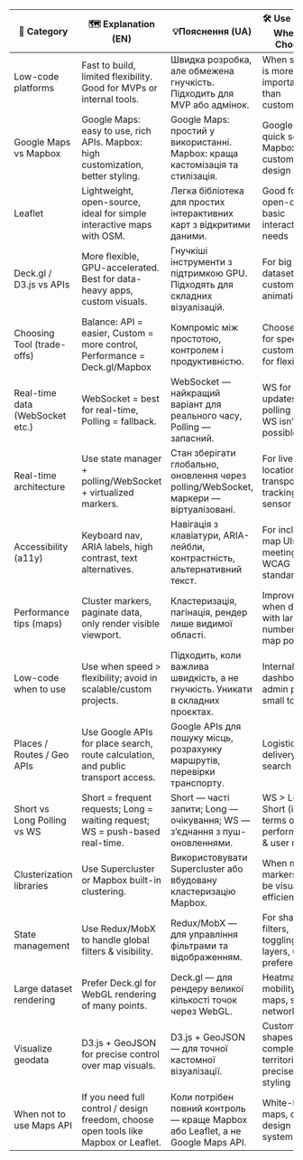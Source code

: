 |  🧩 Category                         |  🗺️  Explanation (EN)                                                                                  | 💡Пояснення (UA)                                                                                   | 🛠️ Use Case / When to Choose                                 |
|----------------------------------|---------------------------------------------------------------------------------------------------|--------------------------------------------------------------------------------------------------|------------------------------------------------------------|
| Low-code platforms            | Fast to build, limited flexibility. Good for MVPs or internal tools.                             | Швидка розробка, але обмежена гнучкість. Підходить для MVP або адмінок.                         | When speed is more important than customization            |
| Google Maps vs Mapbox           | Google Maps: easy to use, rich APIs. Mapbox: high customization, better styling.                | Google Maps: простий у використанні. Mapbox: краща кастомізація та стилізація.                  | Google for quick setup, Mapbox for custom design needs     |
| Leaflet                         | Lightweight, open-source, ideal for simple interactive maps with OSM.                           | Легка бібліотека для простих інтерактивних карт з відкритими даними.                           | Good for open-data or basic interactive needs              |
| Deck.gl / D3.js vs APIs         | More flexible, GPU-accelerated. Best for data-heavy apps, custom visuals.                      | Гнучкіші інструменти з підтримкою GPU. Підходять для складних візуалізацій.                     | For big datasets and custom animations                     |
| Choosing Tool (trade-offs)      | Balance: API = easier, Custom = more control, Performance = Deck.gl/Mapbox                      | Компроміс між простотою, контролем і продуктивністю.                                            | Choose API for speed, custom libs for flexibility          |
| Real-time data (WebSocket etc.) | WebSocket = best for real-time, Polling = fallback.                                              | WebSocket — найкращий варіант для реального часу, Polling — запасний.                         | WS for push updates, polling when WS isn’t possible        |
| Real-time architecture          | Use state manager + polling/WebSocket + virtualized markers.                                    | Стан зберігати глобально, оновлення через polling/WebSocket, маркери — віртуалізовані.         | For live location, transport tracking, or sensor data      |
| Accessibility (a11y)            | Keyboard nav, ARIA labels, high contrast, text alternatives.                                     | Навігація з клавіатури, ARIA-лейбли, контрастність, альтернативний текст.                      | For inclusive map UIs, meeting WCAG standards              |
| Performance tips (maps)         | Cluster markers, paginate data, only render visible viewport.                                   | Кластеризація, пагінація, рендер лише видимої області.                                          | Improve UX when dealing with large number of map points    |
| Low-code when to use            | Use when speed > flexibility; avoid in scalable/custom projects.                                | Підходить, коли важлива швидкість, а не гнучкість. Уникати в складних проєктах.                | Internal dashboards, admin panels, small tools             |
| Places / Routes / Geo APIs      | Use Google APIs for place search, route calculation, and public transport access.               | Google APIs для пошуку місць, розрахунку маршрутів, перевірки транспорту.                      | Logistics, delivery, map search apps                       |
| Short vs Long Polling vs WS     | Short = frequent requests; Long = waiting request; WS = push-based real-time.                   | Short — часті запити; Long — очікування; WS — з’єднання з пуш-оновленнями.                     | WS > Long > Short (in terms of performance & user needs)   |
| Clusterization libraries        | Use Supercluster or Mapbox built-in clustering.                                                  | Використовувати Supercluster або вбудовану кластеризацію Mapbox.                                | When many markers must be visualized efficiently            |
| State management                | Use Redux/MobX to handle global filters & visibility.                                            | Redux/MobX — для управління фільтрами та відображенням.                                         | For shared filters, toggling layers, user preferences      |
| Large dataset rendering         | Prefer Deck.gl for WebGL rendering of many points.                                               | Deck.gl — для рендеру великої кількості точок через WebGL.                                      | Heatmaps, mobility maps, sensor networks                   |
| Visualize geodata               | D3.js + GeoJSON for precise control over map visuals.                                            | D3.js + GeoJSON — для точної кастомної візуалізації.                                            | Custom shapes, complex territories, precise styling        |
| When not to use Maps API        | If you need full control / design freedom, choose open tools like Mapbox or Leaflet.            | Коли потрібен повний контроль — краще Mapbox або Leaflet, а не Google Maps API.                 | White-label maps, custom design systems                    |
